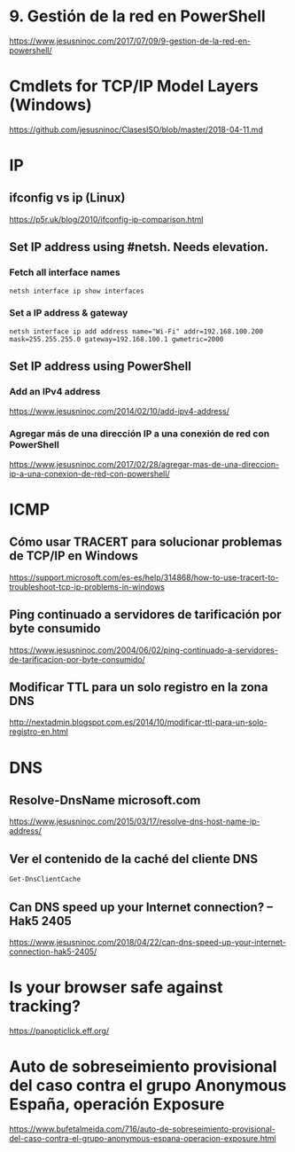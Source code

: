 # 9. Gestión de la red en PowerShell
https://www.jesusninoc.com/2017/07/09/9-gestion-de-la-red-en-powershell/

# Cmdlets for TCP/IP Model Layers (Windows)
https://github.com/jesusninoc/ClasesISO/blob/master/2018-04-11.md

# IP
## ifconfig vs ip (Linux) 
https://p5r.uk/blog/2010/ifconfig-ip-comparison.html

## Set IP address using #netsh. Needs elevation.
### Fetch all interface names
```MS-DOS
netsh interface ip show interfaces
```
### Set a IP address & gateway
```MS-DOS
netsh interface ip add address name="Wi-Fi" addr=192.168.100.200 mask=255.255.255.0 gateway=192.168.100.1 gwmetric=2000
```

## Set IP address using PowerShell
### Add an IPv4 address
https://www.jesusninoc.com/2014/02/10/add-ipv4-address/
### Agregar más de una dirección IP a una conexión de red con PowerShell
https://www.jesusninoc.com/2017/02/28/agregar-mas-de-una-direccion-ip-a-una-conexion-de-red-con-powershell/

# ICMP

## Cómo usar TRACERT para solucionar problemas de TCP/IP en Windows
https://support.microsoft.com/es-es/help/314868/how-to-use-tracert-to-troubleshoot-tcp-ip-problems-in-windows
## Ping continuado a servidores de tarificación por byte consumido
https://www.jesusninoc.com/2004/06/02/ping-continuado-a-servidores-de-tarificacion-por-byte-consumido/
## Modificar TTL para un solo registro en la zona DNS
http://nextadmin.blogspot.com.es/2014/10/modificar-ttl-para-un-solo-registro-en.html

# DNS
## Resolve-DnsName microsoft.com
https://www.jesusninoc.com/2015/03/17/resolve-dns-host-name-ip-address/

## Ver el contenido de la caché del cliente DNS
```PowerShell
Get-DnsClientCache
```
## Can DNS speed up your Internet connection? – Hak5 2405
https://www.jesusninoc.com/2018/04/22/can-dns-speed-up-your-internet-connection-hak5-2405/

# Is your browser safe against tracking?
https://panopticlick.eff.org/

# Auto de sobreseimiento provisional del caso contra el grupo Anonymous España, operación Exposure
https://www.bufetalmeida.com/716/auto-de-sobreseimiento-provisional-del-caso-contra-el-grupo-anonymous-espana-operacion-exposure.html

